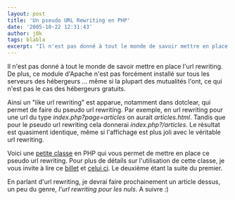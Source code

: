 ```yaml
---
layout: post
title: 'Un pseudo URL Rewriting en PHP'
date: '2005-10-22 12:31:43'
author: j0k
tags: blabla
excerpt: "Il n'est pas donné à tout le monde de savoir mettre en place l'url rewriting. De plus, ce module d'Apache n'est pas forcément installé sur tous les serveurs des hébergeurs ... même si la plupart des mutualités l'ont, ce qui n'est pas le cas des hébergeurs gratuits.     \nAinsi un \"like url rewriting\" est apparue, notamment dans dotclear, qui permet de faire du      …"
---
```


Il n'est pas donné à tout le monde de savoir mettre en place l'url rewriting. De plus, ce module d'Apache n'est pas forcément installé sur tous les serveurs des hébergeurs ... même si la plupart des mutualités l'ont, ce qui n'est pas le cas des hébergeurs gratuits.

Ainsi un "like url rewriting" est apparue, notamment dans dotclear, qui permet de faire du pseudo url rewriting.   Par exemple, en url rewriting pour une url du type *index.php?page=articles* on aurait *articles.html*. Tandis que pour le pseudo url rewriting cela donnerai *index.php?/articles*.   Le résultat est quasiment identique, même si l'affichage est plus joli avec le véritable url rewriting.

Voici une [petite classe](http://satz.free.fr/releases/routes_current.tar.gz) en PHP qui vous permet de mettre en place ce pseudo url rewriting. Pour plus de détails sur l'utilisation de cette classe, je vous invite à lire ce [billet](http://satz.free.fr/blog/index.php?2005/07/09/89-pseudo-url-rewriting-en-php) et [celui ci](http://satz.free.fr/blog/index.php?2005/08/05/90-pseudo-url-rewriting-en-php-suite). Le deuxième étant la suite du premier.

En parlant d'url rewriting, je devrai faire prochainement un article dessus, un peu du genre, *l'url rewriting pour les nuls*.   A suivre :)
